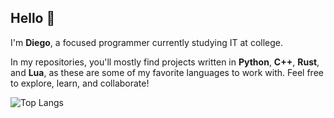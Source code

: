 ## Hello 👋
I'm **Diego**, a focused programmer currently studying IT at college.

In my repositories, you'll mostly find projects written in **Python**, **C++**, **Rust**, and **Lua**, as these are some of my favorite languages to work with. Feel free to explore, learn, and collaborate!

![Top Langs](https://github-readme-stats.vercel.app/api/top-langs/?username=dev-diego-fully&layout=compact&langs_count=6&theme=github_dark_dimmed)
